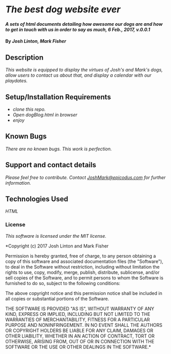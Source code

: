 
# _The best dog website ever_

#### _A sets of html documents detailing how awesome our dogs are and how to get in touch with us in order to say as much, 6 Feb., 2017, v.0.0.1_

#### By _**Josh Linton, Mark Fisher**_

## Description

_This website is equipped to display the virtues of Josh's and Mark's dogs, allow users to contact us about that, and display a calendar with our playdates._

## Setup/Installation Requirements

* _clone this repo._
* _Open dogBlog.html in browser_
* _enjoy_


## Known Bugs

_There are no known bugs. This work is perfection._

## Support and contact details

_Please feel free to contribute. Contact JoshMark@epicodus.com for further information._

## Technologies Used

_HTML_

### License

*This software is licensed under the MIT license.*

*Copyright (c) 2017 Josh Linton and Mark Fisher

Permission is hereby granted, free of charge, to any person obtaining a copy
of this software and associated documentation files (the "Software"), to deal
in the Software without restriction, including without limitation the rights
to use, copy, modify, merge, publish, distribute, sublicense, and/or sell
copies of the Software, and to permit persons to whom the Software is
furnished to do so, subject to the following conditions:

The above copyright notice and this permission notice shall be included in all
copies or substantial portions of the Software.

THE SOFTWARE IS PROVIDED "AS IS", WITHOUT WARRANTY OF ANY KIND, EXPRESS OR
IMPLIED, INCLUDING BUT NOT LIMITED TO THE WARRANTIES OF MERCHANTABILITY,
FITNESS FOR A PARTICULAR PURPOSE AND NONINFRINGEMENT. IN NO EVENT SHALL THE
AUTHORS OR COPYRIGHT HOLDERS BE LIABLE FOR ANY CLAIM, DAMAGES OR OTHER
LIABILITY, WHETHER IN AN ACTION OF CONTRACT, TORT OR OTHERWISE, ARISING FROM,
OUT OF OR IN CONNECTION WITH THE SOFTWARE OR THE USE OR OTHER DEALINGS IN THE
SOFTWARE.*

